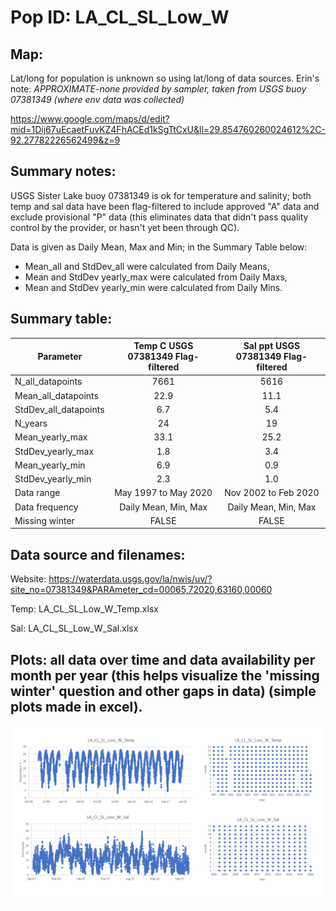 # Pop ID: LA_CL_SL_Low_W

## Map:

Lat/long for population is unknown so using lat/long of data sources. Erin's note: *APPROXIMATE-none provided by sampler, taken from USGS buoy 07381349 (where env data was collected)*

https://www.google.com/maps/d/edit?mid=1Dij67uEcaetFuvKZ4FhACEd1kSgTtCxU&ll=29.854760260024612%2C-92.27782226562499&z=9

## Summary notes:

USGS Sister Lake buoy 07381349 is ok for temperature and salinity; both temp and sal data have been flag-filtered to include approved "A" data and exclude provisional "P" data (this eliminates data that didn't pass quality control by the provider, or hasn't yet been through QC).

Data is given as Daily Mean, Max and Min; in the Summary Table below:

- Mean_all and StdDev_all were calculated from Daily Means,
- Mean and StdDev yearly_max were calculated from Daily Maxs,
- Mean and StdDev yearly_min were calculated from Daily Mins.

## Summary table:

| Parameter             | Temp C USGS 07381349 Flag-filtered | Sal ppt USGS 07381349 Flag-filtered |
| ----------------------| :--------------------------------: | :---------------------------------: |
| N_all_datapoints      |                    7661            |                    5616             |
| Mean_all_datapoints   |                     22.9           |                      11.1           |
| StdDev_all_datapoints |                      6.7           |                      5.4            |
| N_years               |                     24             |                       19            |
| Mean_yearly_max       |                      33.1          |                       25.2          |
| StdDev_yearly_max     |                      1.8           |                       3.4           |
| Mean_yearly_min       |                       6.9          |                       0.9           |
| StdDev_yearly_min     |                       2.3          |                       1.0           |
| Data range            |           May 1997 to May 2020     |             Nov 2002 to Feb 2020    |
| Data frequency        |          Daily Mean, Min, Max      |              Daily Mean, Min, Max   |
| Missing winter        |                 FALSE              |                  FALSE              |

## Data source and filenames:

Website: https://waterdata.usgs.gov/la/nwis/uv/?site_no=07381349&PARAmeter_cd=00065,72020,63160,00060

Temp: LA_CL_SL_Low_W_Temp.xlsx

Sal: LA_CL_SL_Low_W_Sal.xlsx

## Plots: all data over time and data availability per month per year (this helps visualize the 'missing winter' question and other gaps in data) (simple plots made in excel).

![LA_CL_SL_Low_W_summary_plots](../img/LA_CL_SL_Low_W_summary_plots.png)
